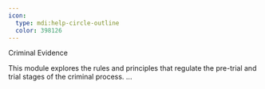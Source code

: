 ```yaml
---
icon:
  type: mdi:help-circle-outline
  color: 398126
---
```

Criminal Evidence

This module explores the rules and principles that regulate the pre-trial and trial stages of the criminal process. ... 
